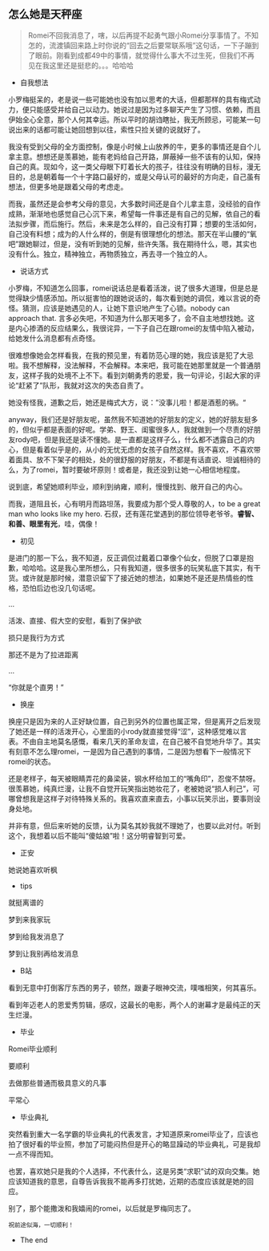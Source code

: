 ## 怎么她是天秤座

> Romei不回我消息了，嗐，以后再提不起勇气跟小Romei分享事情了。不知怎的，流渡镇回来路上时你说的“回去之后要常联系哦”这句话，一下子蹦到了眼前。刚看到成都49中的事情，就觉得什么事大不过生死，但我们不再见在我这里还是挺悲的。。。哈哈哈

- 自我想法

小罗梅挺呆的，老是说一些可能她也没有加以思考的大话，但都那样的具有梅式动力，便只能感受并给自己以动力。她说过是因为过多聊天产生了习惯、依赖，而且伊始全心全意，那个人何其幸运。所以平时的胡诌瞎扯，我无所顾忌，可能某一句说出来的话都可能让她回想到以往，索性只捡关键的说就好了。

我没有受到父母的全方面控制，像是小时候上山放养的牛，更多的事情还是自个儿拿主意。想想还是羡慕她，能有老妈给自己开路，屏蔽掉一些不该有的认知，保持自己的真。现如今，这一类父母眼下盯着长大的孩子，往往没有明确的目标，漫无目的，总是朝着每一个十字路口最好的，或是父母认可的最好的方向走，自己虽有想法，但更多地是跟着父母的考虑走。

而我，虽然还是会参考父母的意见，大多数时间还是自个儿拿主意，没经验的自作成熟，渐渐地也感觉自己心沉下来，希望每一件事还是有自己的见解，依自己的看法拟步骤，而后施行。然后，未来是怎么样的，自己没有打算；想要的生活如何，自己没有料想；成为的人什么样的，倒是有很理想化的想法。那天在半山腰的“氧吧”跟她聊过，但是，没有听到她的见解，些许失落。我在期待什么，嗯，其实也没有什么。独立，精神独立，再物质独立，再去寻一个独立的人。

- 说话方式

小罗梅，不知道怎么回事，romei说话总是看着活泼，说了很多大道理，但是总是觉得缺少情感添加。所以挺害怕的跟她说话的，每次看到她的调侃，难以言说的奇怪。猜测，应该是她遇见的人，让她下意识地产生了心锁。nobody can approach that. 言多必失吧，不知道为什么那天喝多了，会不自主地想找她。这是内心掺酒的反应结果么，我很诧异，一下子自己在跟romei的友情中陷入被动，给她发什么消息都有点奇怪。

很难想像她会怎样看我，在我的预见里，有着防范心理的她，我应该是犯了大忌啦。我不想解释，没法解释，不会解释。本来吧，我可能在她那里就是一个普通朋友，这样子我的处境不上不下。看到刘朝勇秀的恩爱，我一句评论，引起大家的评论“赶紧了”队形，我就对这次的失态自责了。

她没有怪我，道歉之后，她还是梅式大方，说：”没事儿啦！都是酒惹的祸。“

anyway，我们还是好朋友呢，虽然我不知道她的好朋友的定义，她的好朋友挺多的，但似乎都是表面的好呢。学弟、野王、闺蜜很多人，我就做到一个尽责的好朋友rody吧，但是我还是读不懂她。是一直都是这样子么，什么都不透露自己的内心，但是看着似乎是的，从小的无忧无虑的女孩子自然这样。我不喜欢，不喜欢带着面具、放不下架子的相处，处的很舒服的好朋友，不都是有话直说、坦诚相待的么，为了romei，暂时要破坏原则！或者是，我还没到让她一心相信地程度。

说到底，希望她顺利毕业，顺利到纳雍，顺利，慢慢找到、敞开自己的内心。

而我，道阻且长，心有明月而路坦荡，我要成为那个受人尊敬的人，to be a great man who looks like my hero.  石叔，还有莲花堂遇到的那位领导老爷爷。**睿智、和善、眼里有光**，哇，偶像！

- 初见

是进门的那一下么，我不知道，反正调侃过戴着口罩像个仙女，但脱了口罩是抱歉，哈哈哈。这是我心里所想么，只有我知道，很多很多的玩笑私底下其实，有干货。或许就是那时候，潜意识留下了接近她的想法，如果她不是还是热情些的性格，恐怕后边也没几句话呢。

...

活泼、直接、假大空的安慰，看到了保护欲

损只是我行为方式

那还不是为了拉进距离

...

“你就是个直男！”

- 换座

换座只是因为来的人正好缺位置，自己到另外的位置也属正常，但是离开之后发现了她还是一样的活泼开心，心里面的小rody就直接觉得“涩”，这种感觉难以言表。不由自主地莫名感慨，看来几天的革命友谊，在自己被不自觉地升华了。其实有刻意不怎么理romei，一是因为自己遇到的事情，二是因为想看下一般情况下romei的状态。

还是老样子，每天被眼睛弄花的鼻梁装，钢水杯给加工的“嘴角印”，忍俊不禁呀。很羡慕她，纯真烂漫，让我不自觉开玩笑指出她妆花了，老被她说“损人利己”，可哪曾想我是这样子对待特殊关系的。我喜欢直来直去，小事以玩笑示出，要事则设身处地。

并非有意，但后来听她的反馈，认为莫名其妙我就不理她了，也要以此对付。听到这个，我想着以后不能叫“傻姑娘”啦！这分明睿智到可爱。

- 正安

她说她喜欢听枫

- tips

就挺离谱的

梦到来我家玩

梦到给我发消息了

梦到让我别再给发消息

- B站

看到无意中打倒客厅东西的男子，顿然，跟妻子眼神交流，噗嗤相笑，何其喜乐。

看到年迈老人的恩爱秀剪辑，感叹，这最长的电影，两个人的谢幕才是最纯正的天生烂漫。

- 毕业

Romei毕业顺利

要顺利

去做那些普通而极具意义的凡事

平常心

- 毕业典礼

突然看到重大一名学霸的毕业典礼的代表发言，才知道原来romei毕业了，应该也拍了很好看的毕业照，参加了可能闷热但是开心的略显躁动的毕业典礼，可是我却一点不得而知。

也罢，喜欢她只是我的个人选择，不代表什么，这是另类“求职”试的双向交集。她应该知道我的意思，自尊告诉我我不能再多打扰她，近期的态度应该就是她的回应。

别了，那个能撒泼和我嬉闹的romei，以后就是罗梅同志了。

`祝前途似海，一切顺利！`

- The end



